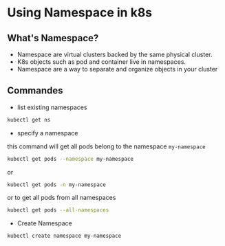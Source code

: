 # Using Namespace in k8s
## What's Namespace?
- Namespace are virtual clusters backed by the same physical cluster.
- K8s objects such as pod and container live in namespaces.
- Namespace are a way to separate and organize objects in your cluster

## Commandes

- list existing namespaces

```sh
kubectl get ns
```

- specify a namespace

this command will get all pods belong to the namespace `my-namespace`
```sh
kubectl get pods --namespace my-namespace
```
or 
```sh
kubectl get pods -n my-namespace
```
or 
to get all pods from all namespaces
```sh
kubectl get pods --all-namespaces
```
- Create Namespace
```sh
kubectl create namespace my-namespace
```
